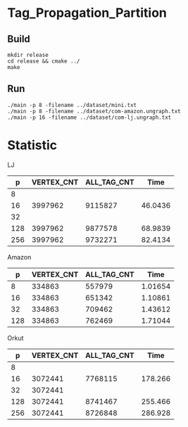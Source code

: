 # Tag_Propagation_Partition

## Build
```shell
mkdir release
cd release && cmake ../
make
```

## Run
```shell
./main -p 8 -filename ../dataset/mini.txt
./main -p 8 -filename ../dataset/com-amazon.ungraph.txt
./main -p 16 -filename ../dataset/com-lj.ungraph.txt
```



# Statistic

LJ

| p    | VERTEX_CNT | ALL_TAG_CNT | Time    |
| ---- | ---------- | ----------- | ------- |
| 8    |            |             |         |
| 16   | 3997962    | 9115827     | 46.0436 |
| 32   |            |             |         |
| 128  | 3997962    | 9877578     | 68.9839 |
| 256  | 3997962    | 9732271     | 82.4134 |

Amazon

| p    | VERTEX_CNT | ALL_TAG_CNT | Time    |
| ---- | ---------- | ----------- | ------- |
| 8    | 334863     | 557979      | 1.01654 |
| 16   | 334863     | 651342      | 1.10861 |
| 32   | 334863     | 709462      | 1.43612 |
| 128  | 334863     | 762469      | 1.71044 |

Orkut

| p    | VERTEX_CNT | ALL_TAG_CNT | Time    |
| ---- | ---------- | ----------- | ------- |
| 8    |            |             |         |
| 16   | 3072441    | 7768115     | 178.266 |
| 32   | 3072441    |             |         |
| 128  | 3072441    | 8741467     | 255.466 |
| 256  | 3072441    | 8726848     | 286.928 |

